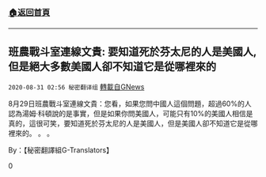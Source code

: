 ###  [:house:返回首頁](https://github.com/ourhimalayas/txt)
---

## 班農戰斗室連線文貴: 要知道死於芬太尼的人是美國人,但是絕大多數美國人卻不知道它是從哪裡來的
`2020-08-31 02:56 秘密翻译组` [轉載自GNews](https://gnews.org/zh-hant/326034/)

8月29日班農戰斗室連線文貴：您看，如果您問中國人這個問題，超過60%的人認為湯姆·科頓說的是事實，但是如果你問美國人，可能只有10%的美國人相信是真的，這很可笑，要知道死於芬太尼的人是美國人，但是美國人卻不知道它是從哪裡來的。 。 。



By：【秘密翻譯組G-Translators】

0
